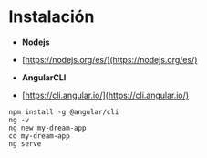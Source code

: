 # Instalación

- **Nodejs**
- [https://nodejs.org/es/](https://nodejs.org/es/)

- **AngularCLI**
- [https://cli.angular.io/](https://cli.angular.io/)
```
npm install -g @angular/cli
ng -v
ng new my-dream-app
cd my-dream-app
ng serve
```

